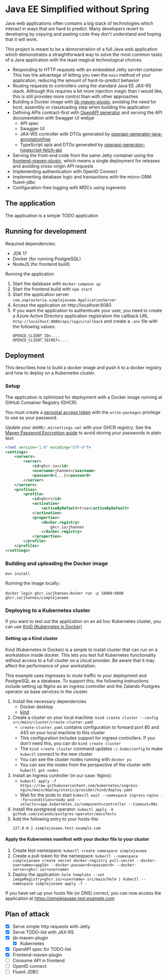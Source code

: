 # Java EE Simplified without Spring

Java web applications often contains a big stack of technologies which
interact in ways that are hard to predict. Many developers revert to
developing by copying and pasting code they don't understand and hoping
that it will work.

This project is meant to be a demonstration of a full Java web application
which demonstrates a straightforward way to solve the most common tasks
of a Java application with the least magical technological choices.

* Responding to HTTP requests with an embedded Jetty servlet container
  This has the advantage of letting you own the `main` method of
  your application, reducing the amount of hard-to-predict behavior
* Routing requests to controllers using the standard Java EE JAX-RS
  stack. Although this requires a bit more injection magic than I would
  like, this is still provides more control than with other approaches
* Building a Docker image with [jib-maven-plugin](https://github.com/GoogleContainerTools/jib/),
  avoiding the need for boot, assembly or classloading step when building the application
* Defining APIs contract-first with
  [OpenAPI generator](https://github.com/OpenAPITools/openapi-generator/tree/master/modules/openapi-generator-maven-plugin)
  and serving the API documentation with Swagger UI webjar
    * API spec
    * Swagger UI
    * JAX-WS controller with DTOs generated by [openapi-generator-java-annotationfree](https://github.com/jhannes/openapi-generator-java-annotationfree)
    * TypeScript apis and DTOs generated by [openapi-generator-typescript-fetch-api](https://github.com/jhannes/openapi-generator-typescript-fetch-api)
* Serving the front-end code from the same Jetty container using
  the [frontend-maven-plugin](https://github.com/eirslett/frontend-maven-plugin),
  which means a single deployment for releases and avoiding cross-origin API requests
* Implementing authentication with OpenID Connect
* Implementing database logic and transactions with the
  micro-ORM fluent-jdbc
* Configuration-free logging with MDCs using logevents

## The application

The application is a simple TODO application

## Running for development

Required dependencies:

* JDK 17
* Docker (for running PostgreSQL)
* NodeJS (for frontend build)

Running the application

1. Start the database with `docker-compose up`
2. Start the frontend build with `npm start`
3. Start the application server `com.soprasteria.simplejavaee.ApplicationServer`
4. Access the application on http://localhost:8080
5. If you want the application to authenticate your user, you need to create a
   Azure Active Directory application registration the callback URL
   `http://localhost:8080/api/login/callback` and create a `.env` file with
   the following values:
   ```.env
   OPENID_CLIENT_ID=....
   OPENID_CLIENT_SECRET=....
   ```

## Deployment

This describes how to build a docker image and push it to a docker registry
and how to deploy on a Kubernetes cluster.

### Setup

The application is optimized for deployment with a Docker image
running at GitHub Container Registry (GHCR).

You must create a [personal access token](https://github.com/settings/tokens) with the `write:packages`
privilege to use as your password.

Update your `$HOME/.m2/settings.xml` with your GHCR registry. See
the [Maven Password Encryption guide](https://maven.apache.org/guides/mini/guide-encryption.html)
to avoid storing your passwords in plain text:

```xml
<?xml version="1.0" encoding="UTF-8"?>
<settings>
    <servers>
        <server>
            <id>ghcr.io</id>
            <username>jhannes</username>
            <password>{...}</password>
        </server>
    </servers>
    <profiles>
        <profile>
            <id>ghcr</id>
            <activation>
                <activeByDefault>true</activeByDefault>
            </activation>
            <properties>
                <docker.registry>
                    ghcr.io/jhannes
                </docker.registry>
            </properties>
        </profile>
    </profiles>
</settings>
```

### Building and uploading the Docker image

`mvn install`

Running the image locally:

`docker login ghcr.io/jhannes`
`docker run -p 18080:8080 ghcr.io/jhannes/simplejavaee`

### Deploying to a Kubernetes cluster

If you want to test out the application on an ad hoc Kubernetes cluster,
you can use [KinD (Kubernetes in Docker)](https://kind.sigs.k8s.io/)

#### Setting up a Kind cluster

Kind (Kubernetes in Docker) is a simple to install cluster that can run on a workstation inside
docker. This lets you test full Kubernetes functionality without access to a full cluster on a
cloud provider. Be aware that it may affect the performance of your workstation.

This example uses Ingresses to route traffic to your deployment and PostgreSQL as a database. To
support this, the following instructions include setting up Nginx as an ingress controller and the
Zalando Postgres operator as base services in the cluster.

1. Install the necessary dependencies
    * Docker desktop
    * [kind](https://kind.sigs.k8s.io/)
2. Create a cluster on your local machine: `kind create cluster --config src/main/cluster/create-cluster.yaml`
    * `create-cluster.yaml` contains configuration to forward port 80 and 443 on your local machine to this cluster
    * This configuration includes support for ingress controllers. If you don't need this, you can
      do `kind create cluster`
    * The `kind create cluster` command updates `~/.kube/config` to make `kubectl` connect to the new cluster
    * You can see the cluster nodes running with `docker ps`
    * You can see the nodes from the perspective of the cluster with `kubectl get nodes`
3. Install an Ingress controller (in our case: Nginx):
    * `kubectl apply -f https://raw.githubusercontent.com/kubernetes/ingress-nginx/main/deploy/static/provider/kind/deploy.yaml`
    * Wait for the pods to
      start `kubectl wait --namespace ingress-nginx --for=condition=ready pod --selector=app.kubernetes.io/component=controller --timeout=90s`
4. Install the postgresql operator: `kubectl apply -k github.com/zalando/postgres-operator/manifests`
5. Add the following entry to your hosts-file:
   ```
   127.0.0.1 simplejavaee.test.example.com
   ```

#### Apply the Kubernetes manifest with your docker file to your cluster

1. Create test namespace: `kubectl create namespace simplejavaee`
2. Create a pull-token for the
   namespace: `kubectl --namespace simplejavaee create secret docker-registry pull-secret --docker-username=<appId> --docker-password=<password> --docker-server=ghcr.io/<username>`
3. Deploy the
   application: `helm template --set imageRegistry=ghcr.io/<username> src/main/helm | kubectl --namespace simplejavaee apply -f -`

If you have set up your hosts file (or DNS) correct, you can now access the application
at https://simplejavaee.test.example.com

## Plan of attack

* [x] Serve simple http requests with Jetty
* [x] Serve TODO-list with JAX-RS
* [x] jib-maven-plugin
    * [x] Kubernetes
* [x] OpenAPI spec for TODO-list
* [x] Frontend-maven-plugin
* [ ] Consume API in frontend
* [ ] OpenID connect
* [ ] Fluent JDBC
